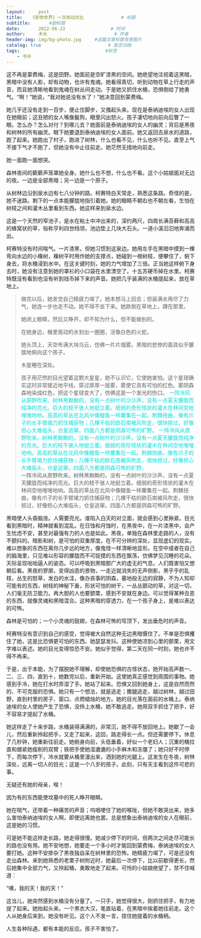 ```yaml
---
layout:     post                       
title:   《悲惨世界》一次改动对比              # 标题
subtitle:       #副标题
date:       2022-06-23                 # 时间
author:     木水                         # 作者
header-img: img/bg-photo.jpg     #这篇文章标题背景图片
catalog: true                         # 是否归档
tags:                                #标签
    - 书评
---
```

这不再是蒙费梅，这是田野。她面前是空旷漆黑的空间。她绝望地注视着这黑暗，黑暗中没有人影，却有动物，也许有鬼魂。她看得真切，听到动物在草上行走的声音，而且她清晰地看到鬼魂在树丛间走动。于是她又抓住水桶，恐惧倒给了她勇气。“啊！”她说，“我对她说没有水了！”她决意回到蒙费梅。

她几乎还没有走到一百步，便止住脚步，又搔起头来。现在是泰纳迪埃的女人出现在她眼前；这丑陋的女人嘴像鬣狗，眼里闪出怒火。孩子凄切地向前向后瞥了一眼。怎么办？怎么对付？到哪儿去？她面前是泰纳迪埃的女人的幽灵；背后是黑夜和树林的所有幽灵。眼下她要退到泰纳迪埃的女人面前。她又返回去泉水的道路，跑了起来。她跑出了村子，跑进了树林，什么也看不见，什么也听不见。直至上气不接下气才不跑了，但她没有中止往前走。她茫然无措地向前走。

她一面跑一面想哭。

森林夜间的簌簌声笼罩她全身。她什么也不想，什么也不看。这个小姑娘面对无边的夜。一边是全部黑暗；另一边是一个原子。

从树林边沿到泉水边有七八分钟的路。柯赛特白天常走，熟悉这条路。奇怪的是，她不迷路。剩下的一点本能朦胧地指引着她。她的眼睛不朝右也不朝左看，生怕在树枝之间和灌木丛里看到东西。她这样来到泉水边。

这是一个天然的窄池子，是水在粘土中冲出来的，深约两尺，四周长满苔藓和高高的蜂窝状的草，俗称亨利四世绉领，池边垫上几块大石头。一道小溪汩汩地奔涌而出。

柯赛特没有时间喘气。一片漆黑，但她习惯到这泉边。她用左手在黑暗中摸到一棵弯向水边的小橡树，橡树平时用作她的支撑点，她碰到一根树枝，便攀住了，俯下身去，将水桶浸到水中。在这关键时刻，她的力气增加了三倍。正当她这样俯下身去时，她没有注意到她的罩衫的小口袋在水里漂空了。十五苏硬币掉在水里。柯赛特既没有看到也没有听到钱币掉下来的声音。她把几乎装满的水桶提起来，放在草地上。

>做完以后，她发觉自己精疲力竭了。她本想马上回去；但装满水用尽了力气，她连一步也走不动。她不得不坐下来。她跌倒在草地上，蹲在那里。
>
>她闭上眼睛，然后又睁开，却不知为什么，但不能做别的。
>
>在她身边，桶里晃动的水划出一圈圈，活像白色的火蛇。
>
>她头顶上，天空布满大块乌云，仿佛一片片烟雾。黑暗的悲惨的面具似乎朦胧地俯向这个孩子。
>
>木星睡在深处。
>
>孩子用茫然的目光望着这颗大星星，她不认识它，它使她害怕。这个星球确实这时非常接近地平线，穿过厚厚一层雾，雾使它具有可怕的红色。雾阴森森地染成红色，把这个星球变大了，仿佛这是一个发光的伤口。
<font color="#00dddd">一阵冷风从原野吹来。树林黑黝黝的，没有一点树叶的沙沙声，没有一点夏天朦胧而纯净的亮光。巨大的枝干骇人地挺立着。细弱的奇形怪状的灌木在林间空地嗖嗖地响。高高的草丛在北风中像鳗鱼一样麇集在一起。荆棘扭曲，像有爪子的长手臂竭力抓住捕获物；几棵干枯的欧石南被风吹走，很快掠过，好像担心大难临头，仓皇逃窜。四面八方都是阴森可怖的旷野。
一阵冷风从原野吹来。树林黑黝黝的，没有一点树叶的沙沙声，没有一点夏天朦胧而纯净的亮光。巨大的枝干骇人地挺立着。细弱的奇形怪状的灌木在林间空地嗖嗖地响。高高的草丛在北风中像鳗鱼一样麇集在一起。荆棘扭曲，像有爪子的长手臂竭力抓住捕获物；几棵干枯的欧石南被风吹走，很快掠过，好像担心大难临头，仓皇逃窜。四面八方都是阴森可怖的旷野。</font><br />
一阵冷风从原野吹来。树林黑黝黝的，没有一点树叶的沙沙声，没有一点夏天朦胧而纯净的亮光。巨大的枝干骇人地挺立着。细弱的奇形怪状的灌木在林间空地嗖嗖地响。高高的草丛在北风中像鳗鱼一样麇集在一起。荆棘扭曲，像有爪子的长手臂竭力抓住捕获物；几棵干枯的欧石南被风吹走，很快掠过，好像担心大难临头，仓皇逃窜。四面八方都是阴森可怖的旷野。

黑暗使人头昏脑涨。人需要亮光。谁陷入白天的对立面，就会感到心里揪紧。目光看到黑暗时，精神就看到混乱。在日蚀和月蚀时，在黑夜中，在一片漆黑中，会产生忧虑不安，甚至对最强有力的人也是如此。黑夜，单独在森林里走路的人，没有不颤抖的。暗影和树，是可怕的双重厚度。在不可分辨的深处，显现虚幻的现实。难以想象的东西在离你几步远的地方，像鬼怪一样清晰地显形。在空中或者在自己的脑海里，只见难以形容的朦胧而不可捉摸的东西在飘荡，仿佛梦见沉睡的花朵。天际呈现咄咄逼人的姿态。可以呼吸到黑暗那广大的虚无的气息。人们既害怕又想朝后看。黑夜的寥廓，变得凶恶的景物，一走近就消失的无声侧影，黑乎乎的乱枝，丛生的怒草，发白的水洼，像办丧事的阴森，墓地般无边的寂静，不为人知却可能有的东西，树枝的神秘下垂，形状可怕的树干，一丛丛颤动的草，对这一切，人们毫无防卫能力。再大胆的人也要颤栗，感到不安就在身边。可以觉得某种丑恶的东西，就像灵魂和黑暗混合。这种黑暗的穿透力，在一个孩子身上，是难以表达的可怖。

森林是可怕的；一个小灵魂的鼓翅，在森林可怖的穹顶下，发出垂危时的声音。

柯赛特没有意识到自己的感受，觉得被大自然这种无边黑暗慑住了。不单是恐惧攫住了她，这是比恐惧更可怕的东西。她瑟瑟发抖。这种使她凉到心里的颤栗，用文字难以表述。她的目光变得惊恐不安。她似乎觉得，第二天在同一时刻，她也许不得不再来。

于是，出于本能，为了摆脱她不理解，却使她恐惧的古怪状态，她开始高声数一、二、三、四，直到十，她数完以后，重新开始。这使她真正感觉到周围的事物。她感到手冷，她在打水时弄湿了手。她站了起来。恐惧又回到她身上，这是自然而然的、不可克服的恐惧。她只有一个想法，就是逃走；撒腿逃走，越过树林，越过田野，直到村里的房子、窗口、点燃蜡烛的地方。她的目光落在面前的水桶上。泰纳迪埃的女人使她产生了恐惧，没拎上水桶，她不敢逃走。她用双手抓住了把手，好不容易才提起了水桶。

她这样走了十来步路，水桶装得满满的，非常沉，她不得不放回地上。她歇了一会儿，然后重新拎起把手，又走了起来，这回，路走得长一点。但还需要停下。休息了几秒钟，她重新往前走。她俯身向前，头低垂着，好似一个老妇人；沉重的桶拉直和绷紧她瘦削的双臂；铁把手使她湿漉漉的小手麻木和冻僵了；她只好不时停下，而每次停下，冷水就要从桶里漫出来，洒到她的光腿上。这发生在冬夜，树林深处，远离一切人的目光；这是一个八岁的孩子。此刻，只有天主看到这件可悲的事。

无疑还有她的母亲，唉！

因为有的东西能使坟墓中的死人睁开眼睛。

她在喘气，还带着一种痛苦的声音；呜咽哽住了她的喉咙，但她不敢哭出来，她多么害怕泰纳迪埃的女人啊，即使远离她也罢。总是想象出泰纳迪埃的女人在眼前，这是她的习惯。

可是她不能这样走长路，她走得很慢。她减少停下的时间，但两次之间走尽可能长的路也没有用。她不安地想，她要走一个多小时才能回到蒙费梅，泰纳迪埃的女人要打她。这种不安掺杂了黑夜独自呆在树林里的恐怖。她精疲力竭了，可是还没有走出森林。来到她熟悉的老栗子树附近时，她最后一次停下，比以前歇得更长，然后她集中全部力气，又拎起桶，勇敢地走了起来。可怜的小姑娘绝望了，禁不住喊道：

“噢，我的天！我的天！”

这当儿，她突然感到水桶没有分量了。一只手，她觉得很大，刚抓住把手，有力地提了起来。她抬起头来。一个黑衣大汉，笔直站着，在黑暗中挨着她往前走。这个人从她身后来到，她没有听见。这个人不发一言，捏住她提着的水桶柄。

人生各种际遇，都有本能的反应。孩子不害怕了。
